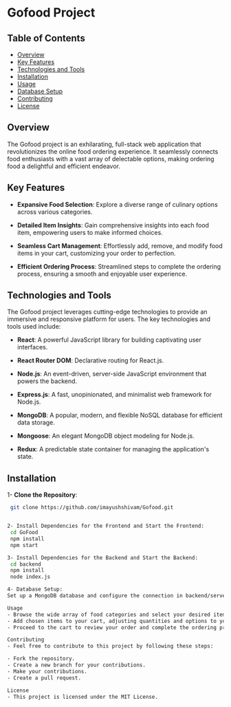 # Gofood Project

## Table of Contents

- [Overview](#overview)
- [Key Features](#key-features)
- [Technologies and Tools](#technologies-and-tools)
- [Installation](#installation)
- [Usage](#usage)
- [Database Setup](#database-setup)
- [Contributing](#contributing)
- [License](#license)

## Overview

The Gofood project is an exhilarating, full-stack web application that revolutionizes the online food ordering experience. It seamlessly connects food enthusiasts with a vast array of delectable options, making ordering food a delightful and efficient endeavor.

## Key Features

- **Expansive Food Selection**: Explore a diverse range of culinary options across various categories.

- **Detailed Item Insights**: Gain comprehensive insights into each food item, empowering users to make informed choices.

- **Seamless Cart Management**: Effortlessly add, remove, and modify food items in your cart, customizing your order to perfection.

- **Efficient Ordering Process**: Streamlined steps to complete the ordering process, ensuring a smooth and enjoyable user experience.

## Technologies and Tools

The Gofood project leverages cutting-edge technologies to provide an immersive and responsive platform for users. The key technologies and tools used include:

- **React**: A powerful JavaScript library for building captivating user interfaces.

- **React Router DOM**: Declarative routing for React.js.

- **Node.js**: An event-driven, server-side JavaScript environment that powers the backend.

- **Express.js**: A fast, unopinionated, and minimalist web framework for Node.js.

- **MongoDB**: A popular, modern, and flexible NoSQL database for efficient data storage.

- **Mongoose**: An elegant MongoDB object modeling for Node.js.

- **Redux**: A predictable state container for managing the application's state.

## Installation

1- **Clone the Repository**:
   ```bash
    git clone https://github.com/imayushshivam/Gofood.git


2- Install Dependencies for the Frontend and Start the Frontend:
    cd GoFood
    npm install
    npm start

3- Install Dependencies for the Backend and Start the Backend:
    cd backend
    npm install
    node index.js

4- Database Setup:
Set up a MongoDB database and configure the connection in backend/server.js.

Usage
  - Browse the wide array of food categories and select your desired items.
  - Add chosen items to your cart, adjusting quantities and options to your preference.
  - Proceed to the cart to review your order and complete the ordering process.

Contributing
  - Feel free to contribute to this project by following these steps:

  - Fork the repository.
  - Create a new branch for your contributions.
  - Make your contributions.
  - Create a pull request.

License
  - This project is licensed under the MIT License.